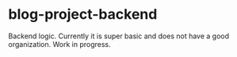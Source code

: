 # blog-project-backend

Backend logic. Currently it is super basic and does not have a good organization. Work in progress. 
